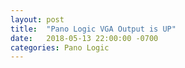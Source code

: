 ```yaml
---
layout: post
title:  "Pano Logic VGA Output is UP"
date:   2018-05-13 22:00:00 -0700
categories: Pano Logic
---
```


